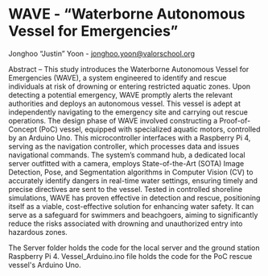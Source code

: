 # WAVE - “Waterborne Autonomous Vessel for Emergencies” 

Jonghoo “Justin” Yoon - jonghoo.yoon@valorschool.org

Abstract – This study introduces the Waterborne Autonomous Vessel for Emergencies (WAVE), a system engineered to identify and rescue individuals at risk of drowning or entering restricted aquatic zones. Upon detecting a potential emergency, WAVE promptly alerts the relevant authorities and deploys an autonomous vessel. This vessel is adept at independently navigating to the emergency site and carrying out rescue operations. The design phase of WAVE involved constructing a Proof-of-Concept (PoC) vessel, equipped with specialized aquatic motors, controlled by an Arduino Uno. This microcontroller interfaces with a Raspberry Pi 4, serving as the navigation controller, which processes data and issues navigational commands. The system’s command hub, a dedicated local server outfitted with a camera, employs State-of-the-Art (SOTA) Image Detection, Pose, and Segmentation algorithms in Computer Vision (CV) to accurately identify dangers in real-time water settings, ensuring timely and precise directives are sent to the vessel. Tested in controlled shoreline simulations, WAVE has proven effective in detection and rescue, positioning itself as a viable, cost-effective solution for enhancing water safety. It can serve as a safeguard for swimmers and beachgoers, aiming to significantly reduce the risks associated with drowning and unauthorized entry into hazardous zones.

The Server folder holds the code for the local server and the ground station Raspberry Pi 4.
Vessel_Arduino.ino file holds the code for the PoC rescue vessel's Arduino Uno.
